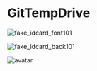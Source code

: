 # GitTempDrive

![fake_idcard_font101](https://user-images.githubusercontent.com/55129438/199956407-021a7b91-af54-4e13-b49b-f0176fc602bc.png)

![fake_idcard_back101](https://user-images.githubusercontent.com/55129438/199956434-6ea7693f-1d4e-4681-a059-7201fc7e1647.png)

![avatar](https://user-images.githubusercontent.com/55129438/199956458-14949941-41dd-4c19-89a5-46635be3f568.jpg)
